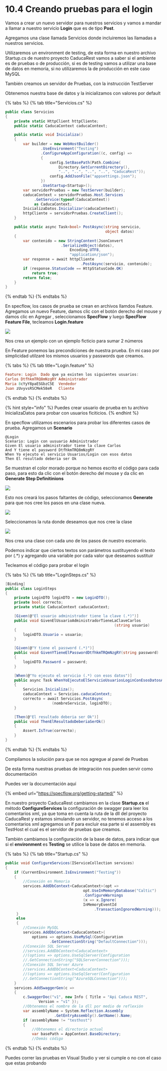 # 10.4 Creando pruebas para el login

Vamos a crear un nuevo servidor para nuestros servicios y vamos a mandar a llamar a nuestro servicio **Login** que es de tipo **Post**.

Agregamos una clase llamada Servicios donde incluiremos las llamadas a nuestros servicios. 

Utilizaremos un environment de testing, de esta forma en nuestro archivo Startup.cs de nuestro proyecto CaducaRest vamos a saber si el ambiente es de pruebas o de producción, si es de testing vamos a utilizar una base de datos en memoria, si no utilizaremos la de producción en este caso MySQL

También creamos un servidor de Pruebas, con la instrucción TestServer

Obtenemos nuestra base de datos y la inicializamos con valores por default

{% tabs %}
{% tab title="Servicios.cs" %}
```csharp
public class Servicios
{
    private static HttpClient httpCliente;
    public static CaducaContext caducaContext;

    public static void Inicializa()
    {
        var builder = new WebHostBuilder()
                .UseEnvironment("Testing")
                .ConfigureAppConfiguration((c, config) =>
                {
                    config.SetBasePath(Path.Combine(
                        Directory.GetCurrentDirectory(),
                        "..", "..", "..", "..", "CaducaRest"));
                    config.AddJsonFile("appsettings.json");
                })
                .UseStartup<Startup>();
        var servidorPruebas = new TestServer(builder);
        caducaContext = servidorPruebas.Host.Services
             .GetService(typeof(CaducaContext)) 
             as CaducaContext;
        InicializaDatos.Inicializar(caducaContext);
        httpCliente = servidorPruebas.CreateClient();
    }

    public static async Task<bool> PostAsync(string servicio, 
                                             object datos)
    {
        var contenido = new StringContent(JsonConvert
                         .SerializeObject(datos), 
                             Encoding.UTF8, 
                             "application/json");
        var response = await httpCliente
                                  .PostAsync(servicio, contenido);
        if (response.StatusCode == HttpStatusCode.OK)
            return true;
        return false;
    }
}
```
{% endtab %}
{% endtabs %}

En specflow, los casos de prueba se crean en archivos llamdos Feature. Agregamos un nuevo Feature, damos clic con el botón derecho del mouse y damos clic en Agregar , seleccionamos **SpecFlow** y luego **SpecFlow Feature File**, tecleamos **Login.feature**

![](../.gitbook/assets/image%20%2862%29.png)

Nos crea un ejemplo con un ejemplo ficticio para sumar 2 números

En Feature ponemos las precondiciones de nuestra prueba. En mi caso por simplicidad utilzaré los mismos usuarios y passwords que creamos.

{% tabs %}
{% tab title="Login.feature" %}
```haskell
Feature: Login	Dado que ya existen los siguientes usuarios:	
Carlos DtfhkmTRQ8mNzgRY Administrador	
Maria 8cYyY8paESGbzC5E  Vendedor	
Juan zUvyvsRSCMek58eR   Cliente
```
{% endtab %}
{% endtabs %}

{% hint style="info" %}
Puedes crear usuario de prueba en tu archivo InicializaDatos para probar con usuarios ficiticios.
{% endhint %}

En specflow utilizamos escenarios para probar los diferentes casos de prueba. Agregamos un  **Scenario** 

```text
@Login
Scenario: Login con uusuario Administrador	
Given El usuario administrador tiene la clave Carlos	
And Y tiene el password DtfhkmTRQ8mNzgRY		
When Yo ejecuto el servicio Usuarios/Login con esos datos	
Then El resultado deberia ser Ok 
```

Se muestran el color morado porque no hemos escrito el código para cada paso, para esto da clic con el botón derecho del mouse y da  clic en **Generate Step Definitinions**

![](../.gitbook/assets/image%20%28120%29.png)

Esto nos creará los pasos faltantes de código, seleccionamos **Generate** para que nos cree los pasos en una clase nueva.

![](../.gitbook/assets/image%20%28193%29.png)

Seleccionamos la ruta donde deseamos que nos cree la clase

![](../.gitbook/assets/image%20%28313%29.png)

Nos crea una clase con cada uno de los pasos de nuestro escenario.

Podemos indicar que ciertos textos son parámetros sustituyendo el texto por \(.\*\) y agregando una variable por cada valor que deseamos sustituir

Tecleamos el código para probar el login

{% tabs %}
{% tab title="LoginSteps.cs" %}
```csharp
[Binding]
public class LoginSteps
{
    private LoginDTO loginDTO = new LoginDTO();
    private bool correcto;
    private static CaducaContext caducaContext;

    [Given(@"El usuario administrador tiene la clave (.*)")]
    public void GivenElUsuarioAdministradorTieneLaClaveCarlos
                                                 (string usuario)
    {
        loginDTO.Usuario = usuario;
    }

    [Given(@"Y tiene el password (.*)")]
    public void GivenYTieneElPasswordDtfhkmTRQmNzgRY(string password)
    {
        loginDTO.Password = password;
    }

    [When(@"Yo ejecuto el servicio (.*) con esos datos")]
    public async Task WhenYoEjecutoElServicioUsuariosLoginConEsosDatosAsync(string nombreServicio)
    {
        Servicios.Inicializa();
        caducaContext = Servicios.caducaContext;
        correcto = await Servicios.PostAsync
                     (nombreServicio, loginDTO);
    }

    [Then(@"El resultado deberia ser Ok")]
    public void ThenElResultadoDeberiaSerOk()
    {
        Assert.IsTrue(correcto);
    }
}
```
{% endtab %}
{% endtabs %}

Compilamos la solución para que se nos agregue al panel de Pruebas

De esta forma nuestras pruebas de integración nos pueden servir como documentación

Puedes ver la documentación aquí

{% embed url="https://specflow.org/getting-started/" %}

En nuestro proyecto CaducaRest cambiamos en la clase **Startup.cs** el método **ConfigureServices** la configuración de swagger para leer los comentarios xml, ya que toma en cuenta la ruta de la dll del proyecto CaducaRest y estamos simulando un servidor, no tenemos acceso a los comentarios xml agregamos un if para excluir esa parte si el assembly es TestHost el cual es el servidor de pruebas que creamos.

También cambiamos la configuración de la base de datos, para indicar que si el **environment** es **Testing** se utilice la base de datos en memoria.

{% tabs %}
{% tab title="Startup.cs" %}
```csharp
public void ConfigureServices(IServiceCollection services)
{
    if (CurrentEnvironment.IsEnvironment("Testing"))
    {
        //Conexión en Memoria
        services.AddDbContext<CaducaContext>(opt =>
                                   opt.UseInMemoryDatabase("Caltic")
                                   .ConfigureWarnings
                                   (x => x.Ignore(
                                   InMemoryEventId
                                        .TransactionIgnoredWarning)));
     }
     else
     {
        //Conexión MySQL
        services.AddDbContext<CaducaContext>(
            options => options.UseMySql(Configuration
                    .GetConnectionString("DefaultConnection")));
        //Conexión SQL Server
        //services.AddDbContext<CaducaContext>
        //(options => options.UseSqlServer(Configuration
        //.GetConnectionString("SQLServerConnection")));
        //Conexión SQL Server Azure
        //services.AddDbContext<CaducaContext>
        //(options => options.UseSqlServer(Configuration
        //.GetConnectionString("AzureSQLConnection")));
    } 
    services.AddSwaggerGen(c =>
    {
        c.SwaggerDoc("v1", new Info { Title = "Api Caduca REST", 
               Version = "v1" });
        //Obtenemos el nombre de la dll por medio de reflexión
        var assemblyName = System.Reflection.Assembly
                      .GetEntryAssembly().GetName().Name;
        if (assemblyName != "testhost")
        {
            //Obtenemos el directorio actual
            var basePath = AppContext.BaseDirectory;
            //Demás código
```
{% endtab %}
{% endtabs %}

Puedes correr las pruebas en Visual Studio y ver si cumple o no con el caso que estas probando





